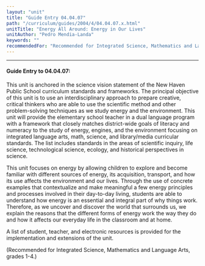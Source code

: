 ```yaml
---
layout: "unit"
title: "Guide Entry 04.04.07"
path: "/curriculum/guides/2004/4/04.04.07.x.html"
unitTitle: "Energy All Around: Energy in Our Lives"
unitAuthor: "Pedro Mendia-Landa"
keywords: ""
recommendedFor: "Recommended for Integrated Science, Mathematics and Language Arts, grades 1-4."
---
```

<body>
<hr/>
<h4>
Guide Entry to 04.04.07:
</h4>
<p>
This unit is anchored in the science vision statement of the New Haven Public School curriculum standards and frameworks. The principal objective of this unit is to use an interdisciplinary approach to prepare creative, critical thinkers who are able to use the scientific method and other problem-solving techniques as we study energy and the environment. This unit will provide the elementary school teacher in a dual language program with a framework that closely matches district-wide goals of literacy and numeracy to the study of energy, engines, and the environment focusing on integrated language arts, math, science, and library/media curricular standards. The list includes standards in the areas of scientific inquiry, life science, technological science, ecology, and historical perspectives in science.
</p>
<p>
This unit focuses on energy by allowing children to explore and become familiar with different sources of energy, its acquisition, transport, and how its use affects the environment and our lives. Through the use of concrete examples that contextualize and make meaningful a few energy principles and processes involved in their day-to-day living, students are able to understand how energy is an essential and integral part of why things work. Therefore, as we uncover and discover the world that surrounds us, we explain the reasons that the different forms of energy work the way they do and how it affects our everyday life in the classroom and at home.
</p>
<p>
A list of student, teacher, and electronic resources is provided for the implementation and extensions of the unit.
</p>
<p>
(Recommended for Integrated Science, Mathematics and Language Arts, grades 1-4.)
</p>
</body>